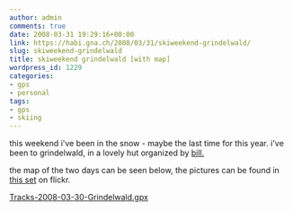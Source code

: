 ```yaml
---
author: admin
comments: true
date: 2008-03-31 19:29:16+00:00
link: https://habi.gna.ch/2008/03/31/skiweekend-grindelwald/
slug: skiweekend-grindelwald
title: skiweekend grindelwald [with map]
wordpress_id: 1229
categories:
- gps
- personal
tags:
- gps
- skiing
---
```


this weekend i've been in the snow - maybe the last time for this year. i've been to grindelwald, in a lovely hut organized by [bill.](http://flickr.com/photos/habi/tags/bill/)




the map of the two days can be seen below, the pictures can be found in [this set](https://www.flickr.com/photos/habi/sets/72157604318755719) on flickr.




  

[Tracks-2008-03-30-Grindelwald.gpx](https://habi.gna.ch/wp-content/uploads/2008/03/tracks-2008-03-30-grindelwald.gpx)



